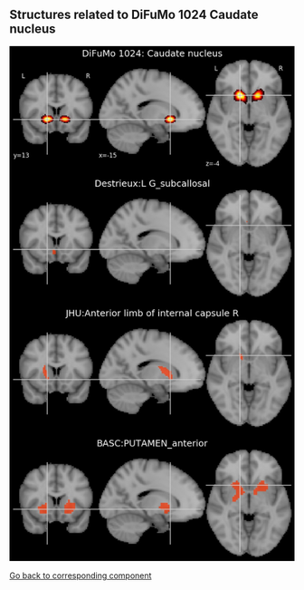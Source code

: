 


## Structures related to DiFuMo 1024 Caudate nucleus

![72](72.jpg "Structures related to DiFuMo 1024 Caudate nucleus")

[Go back to corresponding component](https://parietal-inria.github.io/DiFuMo/1024/html/72.html)